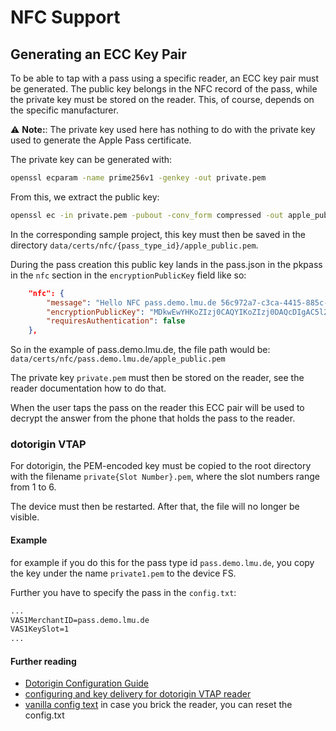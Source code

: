 # NFC Support

## Generating an ECC Key Pair

To be able to tap with a pass using a specific reader, an ECC key pair must be generated. The public key belongs in the NFC record of the pass, while the private key must be stored on the reader. This, of course, depends on the specific manufacturer.

⚠️ **Note:**: The private key used here has nothing to do with the private key used to generate the Apple Pass certificate.

The private key can be generated with:

```bash
openssl ecparam -name prime256v1 -genkey -out private.pem
```

From this, we extract the public key:

```bash
openssl ec -in private.pem -pubout -conv_form compressed -out apple_public.pem
```

In the corresponding sample project, this key must then be saved in the directory
`data/certs/nfc/{pass_type_id}/apple_public.pem`.

During the pass creation this public key lands in the pass.json in the pkpass in
the `nfc` section in the `encryptionPublicKey` field like so:

```json 
    "nfc": {
        "message": "Hello NFC pass.demo.lmu.de 56c972a7-c3ca-4415-885c-42496ee3e58",
        "encryptionPublicKey": "MDkwEwYHKoZIzj0CAQYIKoZIzj0DAQcDIgAC5l2N1kcSduIFf/DYrmcqL45V8ExdtYQK0LjUs8wiBNA=",
        "requiresAuthentication": false
    },
```

So in the example of pass.demo.lmu.de, the file path would be:
`data/certs/nfc/pass.demo.lmu.de/apple_public.pem`

The private key `private.pem` must then be stored on the reader, see the reader documentation how to do that.

When the user taps the pass on the reader this ECC pair will be used to decrypt the answer from the 
phone that holds the pass to the reader.

### dotorigin VTAP

For dotorigin, the PEM-encoded key must be copied to the root directory with the filename `private{Slot Number}.pem`, where the slot numbers range from 1 to 6.

The device must then be restarted. After that, the file will no longer be visible.

#### Example

for example if you do this for the pass type id `pass.demo.lmu.de`, you copy the key under the name `private1.pem` to the device FS.

Further you have to specify the pass in the `config.txt`:

```txt
...
VAS1MerchantID=pass.demo.lmu.de
VAS1KeySlot=1
...
```

#### Further reading
- [Dotorigin Configuration Guide](https://www.vtapnfc.com/downloads/VTAP_Configuration_Guide.pdf)
- [configuring and key delivery for dotorigin VTAP reader](https://www.vtapnfc.com/downloads/VTAP_AN_ECC_key_pairs.pdf)
- [vanilla config text](https://www.vtapnfc.com/downloads/config.txt)
 in case you brick the reader, you can reset the config.txt
